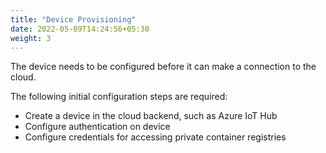 ```yaml
---
title: "Device Provisioning"
date: 2022-05-09T14:24:56+05:30
weight: 3
---
```


The device needs to be configured before it can make a connection to the cloud.

The following initial configuration steps are required:

- Create a device in the cloud backend, such as Azure IoT Hub
- Configure authentication on device
- Configure credentials for accessing private container registries

